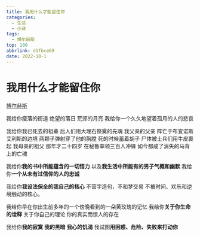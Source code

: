 ```yaml
---
title: 我用什么才能留住你
categories:
  - 生活
  - 小诗
tags:
  - 博尔赫斯
top: 100
abbrlink: d1fbce69
date: 2022-10-1
---
```


# 我用什么才能留住你

[博尔赫斯](https://zh.wikipedia.org/wiki/%E8%B1%AA%E5%B0%94%E8%B5%AB%C2%B7%E8%B7%AF%E6%98%93%E6%96%AF%C2%B7%E5%8D%9A%E5%B0%94%E8%B5%AB%E6%96%AF)

我给你瘦落的街道
绝望的落日
荒郊的月亮
我给你一个久久地望着孤月的人的悲哀

我给你我已死去的祖辈
后人们用大理石祭奠的先魂
我父亲的父亲
阵亡于布宜诺斯艾利斯的边境
两颗子弹射穿了他的胸膛
死的时候蓄着胡子
尸体被士兵们用牛皮裹起
我母亲的祖父
那年才二十四岁
在秘鲁率领三百人冲锋
如今都成了消失的马背上的亡魂

我给你**我的书中所能蕴含的一切悟力**
以及**我生活中所能有的男子气概和幽默**
我给你**一个从未有过信仰的人的忠诚**

我给你**我设法保全的我自己的核心**
不营字造句，不和梦交易
不被时间、欢乐和逆境触动的核心。

我给你早在你出生前多年的一个傍晚看到的一朵黄玫瑰的记忆
我给你**关于你生命的诠释**
关于你自己的理论
你的真实而惊人的存在

我给你**我的寂寞**
**我的黑暗**
**我心的饥渴**
我试图**用困惑、危险、失败来打动你**

